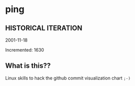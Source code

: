 # ping

## HISTORICAL ITERATION
2001-11-18

Incremented: 1630

## What is this?? 
Linux skills to hack the github commit visualization chart `;-)`
